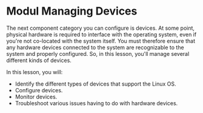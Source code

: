# Modul Managing Devices

The next component category you can configure is devices. At some point, physical hardware is required to interface with the operating system, even if you're not co-located with the system itself. You must therefore ensure that any hardware devices connected to the system are recognizable to the system and properly configured. So, in this lesson, you'll manage several different kinds of devices.

In this lesson, you will:

-   Identify the different types of devices that support the Linux OS.
-   Configure devices.
-   Monitor devices.
-   Troubleshoot various issues having to do with hardware devices.